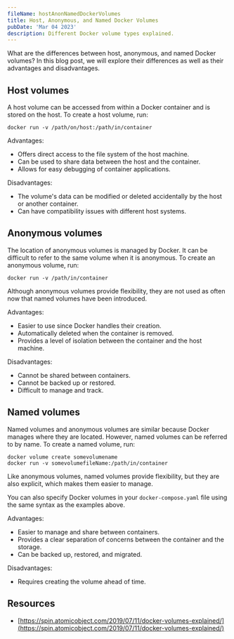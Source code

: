 ```yaml
---
fileName: hostAnonNamedDockerVolumes
title: Host, Anonymous, and Named Docker Volumes
pubDate: 'Mar 04 2023'
description: Different Docker volume types explained.
---
```


What are the differences between host, anonymous, and named Docker volumes? In this blog post, we will explore their differences as well as their advantages and disadvantages.

## Host volumes

A host volume can be accessed from within a Docker container and is stored on the host. To create a host volume, run:

```
docker run -v /path/on/host:/path/in/container
```

Advantages:
- Offers direct access to the file system of the host machine.
- Can be used to share data between the host and the container.
- Allows for easy debugging of container applications.

Disadvantages:
- The volume's data can be modified or deleted accidentally by the host or another container.
- Can have compatibility issues with different host systems.

## Anonymous volumes

The location of anonymous volumes is managed by Docker. It can be difficult to refer to the same volume when it is anonymous. To create an anonymous volume, run:

```
docker run -v /path/in/container
```

Although anonymous volumes provide flexibility, they are not used as often now that named volumes have been introduced.

Advantages:
- Easier to use since Docker handles their creation.
- Automatically deleted when the container is removed.
- Provides a level of isolation between the container and the host machine.

Disadvantages:
- Cannot be shared between containers.
- Cannot be backed up or restored.
- Difficult to manage and track.

## Named volumes

Named volumes and anonymous volumes are similar because Docker manages where they are located. However, named volumes can be referred to by name. To create a named volume, run:

```
docker volume create somevolumename
docker run -v somevolumefileName:/path/in/container
```

Like anonymous volumes, named volumes provide flexibility, but they are also explicit, which makes them easier to manage.

You can also specify Docker volumes in your `docker-compose.yaml` file using the same syntax as the examples above.

Advantages:
- Easier to manage and share between containers.
- Provides a clear separation of concerns between the container and the storage.
- Can be backed up, restored, and migrated.

Disadvantages:
- Requires creating the volume ahead of time.

## Resources

- [https://spin.atomicobject.com/2019/07/11/docker-volumes-explained/](https://spin.atomicobject.com/2019/07/11/docker-volumes-explained/)